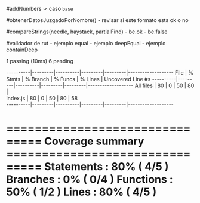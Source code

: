 

  #addNumbers
    ✓ caso `base`

  #obtenerDatosJuzgadoPorNombre()
    - revisar si este formato esta ok o no

  #compareStrings(needle, haystack, partialFind)
    - be.ok
    - be.false

  #validador de rut
    - ejemplo equal
    - ejemplo deepEqual
    - ejemplo containDeep


  1 passing (10ms)
  6 pending

----------|---------|----------|---------|---------|-------------------
File      | % Stmts | % Branch | % Funcs | % Lines | Uncovered Line #s 
----------|---------|----------|---------|---------|-------------------
All files |      80 |        0 |      50 |      80 |                   
 index.js |      80 |        0 |      50 |      80 | 58                
----------|---------|----------|---------|---------|-------------------

=============================== Coverage summary ===============================
Statements   : 80% ( 4/5 )
Branches     : 0% ( 0/4 )
Functions    : 50% ( 1/2 )
Lines        : 80% ( 4/5 )
================================================================================
